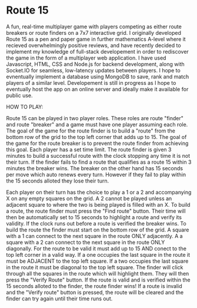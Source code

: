 # Route 15

A fun, real-time multiplayer game with players competing as either route breakers or route finders on a 7x7 interactive grid. I originally developed Route 15 as a pen and paper game in further mathematics A-level where it recieved overwhelmingly positive reviews, and have recently decided to implement my knowledge of full-stack developement in order to rediscover the game in the form of a multiplayer web application. I have used Javascript, HTML, CSS and Node.js for backend development, along with Socket.IO for seamless, low-latency updates between players. I hope to evnentually implement a database using MongoDB to save, rank and match players of a similar level. Developement is still in progress as I hope to eventually host the app on an online server and ideally make it available for public use.

HOW TO PLAY: 

Route 15 can be played in two player roles. These roles are route "finder" and route "breaker" and a game must have one player assuming each role. The goal of the game for the route finder is to build a "route" from the bottom row of the grid to the top left corner that adds up to 15. The goal of the game for the route breaker is to prevent the route finder from achieving this goal. Each player has a set time limit. The route finder is given 3 minutes to build a successful route with the clock stopping any time it is not their turn. If the finder fails to find a route that qualifies as a route 15 within 3 minutes the breaker wins. The breaker on the other hand has 15 seconds per move which auto renews every turn. However if they fail to play within the 15 seconds alloted they lose their turn. 

Each player on their turn has the choice to play a 1 or a 2 and accompanying X on any empty squares on the grid. A 2 cannot be played unless an adjacent square to where the two is being played is filled with an X. To build a route, the route finder must press the "Find route" button. Their time will then be automatically set to 15 seconds to highlight a route and verify its validity. If the clock runs out before a route is verified the breaker wins. To build the route the finder must start on the bottom row of the grid. A square with a 1 can connect to the next square in the route ONLY adjacently. A a square with a 2 can connect to the next square in the route ONLY diagonally. For the route to be valid it must add up to 15 AND conect to the top left corner in a valid way. If a one occupies the last square in the route it must be ADJACENT to the top left square. If a two occupies the last square in the route it must be diagonal to the top left square. The finder will click through all the squares in the route which will highlight them. They will then press the "Verify Route" button. If the route is valid and is verified within the 15 seconds alloted to the finder, the route finder wins! If a route is invalid and the "Verify route" button is pressed, the route will be cleared and the finder can try again until their time runs out. 

